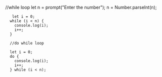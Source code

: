 //while loop
      let n = prompt("Enter the number");
      n = Number.parseInt(n);

       let i = 0;
      while (i < n) {
        console.log(i);
        i++;
      }

      //do while loop

      let i = 0;
      do {
        console.log(i);
        i++;
      } while (i < n);
